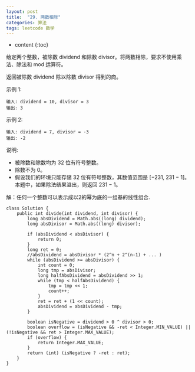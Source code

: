 ```yaml
---
layout: post
title:  "29. 两数相除"
categories: 算法
tags: leetcode 数学
---
```


* content
{:toc}

<!--more-->

给定两个整数，被除数 dividend 和除数 divisor。将两数相除，要求不使用乘法、除法和 mod 运算符。

返回被除数 dividend 除以除数 divisor 得到的商。

示例 1:

```
输入: dividend = 10, divisor = 3
输出: 3
```

示例 2:

```
输入: dividend = 7, divisor = -3
输出: -2
```
说明:

* 被除数和除数均为 32 位有符号整数。
* 除数不为 0。
* 假设我们的环境只能存储 32 位有符号整数，其数值范围是 [−231,  231 − 1]。本题中，如果除法结果溢出，则返回 231 − 1。

解：任何一个整数可以表示成以2的幂为底的一组基的线性组合.

```
class Solution {
    public int divide(int dividend, int divisor) {
        long absDividend = Math.abs((long) dividend);
        long absDivisor = Math.abs((long) divisor);

        if (absDividend < absDivisor) {
            return 0;
        }
        long ret = 0;
        //absDividend = absDivisor * (2^n + 2^(n-1) + ... )
        while (absDividend >= absDivisor) {
            int count = 0;
            long tmp = absDivisor;
            long halfAbsDividend = absDividend >> 1;
            while (tmp < halfAbsDividend) {
                tmp = tmp << 1;
                count++;
            }
            ret = ret + (1 << count);
            absDividend = absDividend - tmp;
        }

        boolean isNegative = dividend > 0 ^ divisor > 0;
        boolean overflow = (isNegative && -ret < Integer.MIN_VALUE) || (!isNegative && ret > Integer.MAX_VALUE);
        if (overflow) {
            return Integer.MAX_VALUE;
        }
        return (int) (isNegative ? -ret : ret);
    }
}
```

